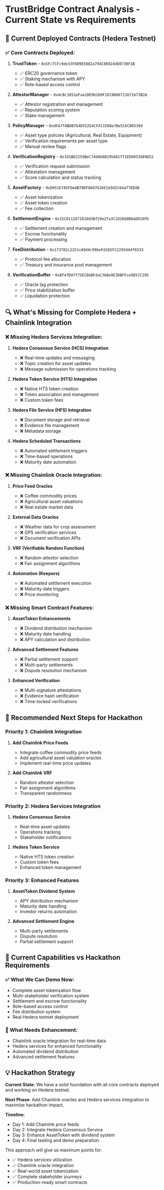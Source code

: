 # TrustBridge Contract Analysis - Current State vs Requirements

## 🎯 Current Deployed Contracts (Hedera Testnet)

### ✅ Core Contracts Deployed:
1. **TrustToken** - `0x5Fc7CFc9de33F889E5082a794C86924dE0730F1B`
   - ✅ ERC20 governance token
   - ✅ Staking mechanism with APY
   - ✅ Role-based access control

2. **AttestorManager** - `0x4cBc1051eFaa1DE9b269F1D198607116f1b73B2A`
   - ✅ Attestor registration and management
   - ✅ Reputation scoring system
   - ✅ Stake management

3. **PolicyManager** - `0xdFA7fABDB764D552E4CF411588a7Be516CB0538d`
   - ✅ Asset type policies (Agricultural, Real Estate, Equipment)
   - ✅ Verification requirements per asset type
   - ✅ Manual review flags

4. **VerificationRegistry** - `0x191BD2259BeC74d4680295A81f71ED9853d89D52`
   - ✅ Verification request submission
   - ✅ Attestation management
   - ✅ Score calculation and status tracking

5. **AssetFactory** - `0xD051EfA5FDeAB780F80d762bE2e9d2C64af7ED4B`
   - ✅ Asset tokenization
   - ✅ Asset token creation
   - ✅ Fee collection

6. **SettlementEngine** - `0x31C0112671810d3Bf29e2fa3C1D2668B8aDD18FD`
   - ✅ Settlement creation and management
   - ✅ Escrow functionality
   - ✅ Payment processing

7. **FeeDistribution** - `0x173782c2151cA9d4c99beFd165FC2293444f6533`
   - ✅ Protocol fee allocation
   - ✅ Treasury and insurance pool management

8. **VerificationBuffer** - `0xBf47D97f75EC66BFdaC3bBe9E3DBFFce9D57C295`
   - ✅ Oracle lag protection
   - ✅ Price stabilization buffer
   - ✅ Liquidation protection

## 🔍 What's Missing for Complete Hedera + Chainlink Integration

### ❌ Missing Hedera Services Integration:

1. **Hedera Consensus Service (HCS) Integration**
   - ❌ Real-time updates and messaging
   - ❌ Topic creation for asset updates
   - ❌ Message submission for operations tracking

2. **Hedera Token Service (HTS) Integration**
   - ❌ Native HTS token creation
   - ❌ Token association and management
   - ❌ Custom token fees

3. **Hedera File Service (HFS) Integration**
   - ❌ Document storage and retrieval
   - ❌ Evidence file management
   - ❌ Metadata storage

4. **Hedera Scheduled Transactions**
   - ❌ Automated settlement triggers
   - ❌ Time-based operations
   - ❌ Maturity date automation

### ❌ Missing Chainlink Oracle Integration:

1. **Price Feed Oracles**
   - ❌ Coffee commodity prices
   - ❌ Agricultural asset valuations
   - ❌ Real estate market data

2. **External Data Oracles**
   - ❌ Weather data for crop assessment
   - ❌ GPS verification services
   - ❌ Document verification APIs

3. **VRF (Verifiable Random Function)**
   - ❌ Random attestor selection
   - ❌ Fair assignment algorithms

4. **Automation (Keepers)**
   - ❌ Automated settlement execution
   - ❌ Maturity date triggers
   - ❌ Price monitoring

### ❌ Missing Smart Contract Features:

1. **AssetToken Enhancements**
   - ❌ Dividend distribution mechanism
   - ❌ Maturity date handling
   - ❌ APY calculation and distribution

2. **Advanced Settlement Features**
   - ❌ Partial settlement support
   - ❌ Multi-party settlements
   - ❌ Dispute resolution mechanism

3. **Enhanced Verification**
   - ❌ Multi-signature attestations
   - ❌ Evidence hash verification
   - ❌ Time-locked verifications

## 🚀 Recommended Next Steps for Hackathon

### Priority 1: Chainlink Integration
1. **Add Chainlink Price Feeds**
   - Integrate coffee commodity price feeds
   - Add agricultural asset valuation oracles
   - Implement real-time price updates

2. **Add Chainlink VRF**
   - Random attestor selection
   - Fair assignment algorithms
   - Transparent randomness

### Priority 2: Hedera Services Integration
1. **Hedera Consensus Service**
   - Real-time asset updates
   - Operations tracking
   - Stakeholder notifications

2. **Hedera Token Service**
   - Native HTS token creation
   - Custom token fees
   - Enhanced token management

### Priority 3: Enhanced Features
1. **AssetToken Dividend System**
   - APY distribution mechanism
   - Maturity date handling
   - Investor returns automation

2. **Advanced Settlement Engine**
   - Multi-party settlements
   - Dispute resolution
   - Partial settlement support

## 🎯 Current Capabilities vs Hackathon Requirements

### ✅ What We Can Demo Now:
- Complete asset tokenization flow
- Multi-stakeholder verification system
- Settlement and escrow functionality
- Role-based access control
- Fee distribution system
- Real Hedera testnet deployment

### 🔄 What Needs Enhancement:
- Chainlink oracle integration for real-time data
- Hedera services for enhanced functionality
- Automated dividend distribution
- Advanced settlement features

## 💡 Hackathon Strategy

**Current State**: We have a solid foundation with all core contracts deployed and working on Hedera testnet.

**Next Phase**: Add Chainlink oracles and Hedera services integration to maximize hackathon impact.

**Timeline**: 
- Day 1: Add Chainlink price feeds
- Day 2: Integrate Hedera Consensus Service
- Day 3: Enhance AssetToken with dividend system
- Day 4: Final testing and demo preparation

This approach will give us maximum points for:
- ✅ Hedera services utilization
- ✅ Chainlink oracle integration
- ✅ Real-world asset tokenization
- ✅ Complete stakeholder journeys
- ✅ Production-ready smart contracts
